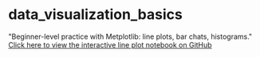 # data_visualization_basics
"Beginner-level practice with Metplotlib: line plots, bar chats, histograms."
[Click here to view the interactive line plot notebook on GitHub](https://github.com/Xenoprad/data_visualization_basics/blob/main/line_plot_visualization.ipynb)
